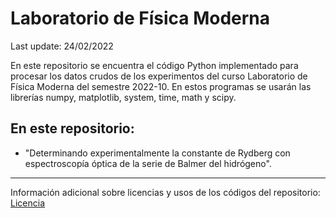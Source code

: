 # Laboratorio de Física Moderna
Last update: 24/02/2022

En este repositorio se encuentra el código Python implementado para procesar los datos crudos de los experimentos del curso Laboratorio de Física Moderna del semestre 2022-10.
En estos programas se usarán las librerías numpy, matplotlib, system, time, math y scipy.

## En este repositorio:

- "Determinando experimentalmente la constante de Rydberg con espectroscopía óptica de la serie de Balmer del hidrógeno".
---
Información adicional sobre licencias y usos de los códigos del repositorio: [Licencia](https://github.com/Lucas-Nieto/Useful_tools/blob/main/LICENSE)
